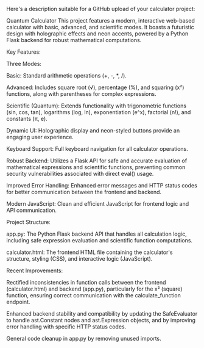Here's a description suitable for a GitHub upload of your calculator project:

Quantum Calculator
This project features a modern, interactive web-based calculator with basic, advanced, and scientific modes. It boasts a futuristic design with holographic effects and neon accents, powered by a Python Flask backend for robust mathematical computations.

Key Features:

Three Modes:

Basic: Standard arithmetic operations (+, -, *, /).

Advanced: Includes square root (√), percentage (%), and squaring (x²) functions, along with parentheses for complex expressions.

Scientific (Quantum): Extends functionality with trigonometric functions (sin, cos, tan), logarithms (log, ln), exponentiation (e^x), factorial (n!), and constants (π, e).

Dynamic UI: Holographic display and neon-styled buttons provide an engaging user experience.

Keyboard Support: Full keyboard navigation for all calculator operations.

Robust Backend: Utilizes a Flask API for safe and accurate evaluation of mathematical expressions and scientific functions, preventing common security vulnerabilities associated with direct eval() usage.

Improved Error Handling: Enhanced error messages and HTTP status codes for better communication between the frontend and backend.

Modern JavaScript: Clean and efficient JavaScript for frontend logic and API communication.

Project Structure:

app.py: The Python Flask backend API that handles all calculation logic, including safe expression evaluation and scientific function computations.

calculator.html: The frontend HTML file containing the calculator's structure, styling (CSS), and interactive logic (JavaScript).

Recent Improvements:

Rectified inconsistencies in function calls between the frontend (calculator.html) and backend (app.py), particularly for the x² (square) function, ensuring correct communication with the calculate_function endpoint.

Enhanced backend stability and compatibility by updating the SafeEvaluator to handle ast.Constant nodes and ast.Expression objects, and by improving error handling with specific HTTP status codes.

General code cleanup in app.py by removing unused imports.
